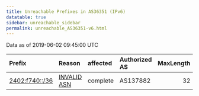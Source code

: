 ```yaml
---
title: Unreachable Prefixes in AS36351 (IPv6)
datatable: true
sidebar: unreachable_sidebar
permalink: unreachable_AS36351-v6.html
---
```


Data as of 2019-06-02 09:45:00 UTC


<div class="datatable-begin"></div>

| Prefix                                                 | Reason                                                                                                | affected   | Authorized AS   |   MaxLength | Anchor                                       |   unreachable /48s |
|:-------------------------------------------------------|:------------------------------------------------------------------------------------------------------|:-----------|:----------------|------------:|:---------------------------------------------|-------------------:|
| [2402:f740::/36](https://stat.ripe.net/2402:f740::/36) | [INVALID ASN](https://rpki-validator.ripe.net/announcement-preview?asn=AS36351&prefix=2402:f740::/36) | complete   | AS137882        |          32 | [APNIC](unreachable_APNIC_RPKI_Root-v6.html) |               4096 |

<div class="datatable-end"></div>